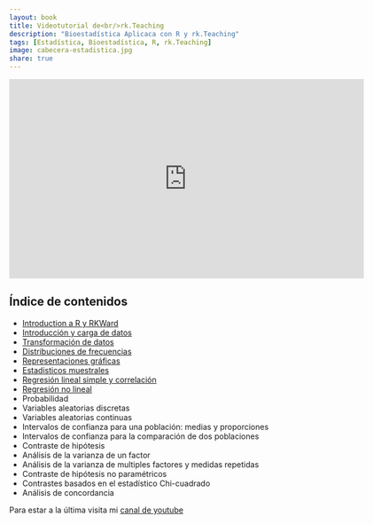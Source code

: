 ```yaml
---
layout: book
title: Videotutorial de<br/>rk.Teaching
description: "Bioestadística Aplicaca con R y rk.Teaching"
tags: [Estadística, Bioestadística, R, rk.Teaching]
image: cabecera-estadistica.jpg
share: true
---
```


<iframe width="640" height="360" src="https://www.youtube.com/embed/NbMF_00egvk?list=PLYEn7GTzOc8RFIBylmc8zBqfYtGYJzfrj" frameborder="0" allowfullscreen></iframe>

## Índice de contenidos

-   [Introduction a R y RKWard](introduccion-r-rkward.html)
-   [Introducción y carga de datos](introduccion-datos.html)
-   [Transformación de datos](transformacion-datos.html)
-   [Distribuciones de frecuencias](distribuciones-frecuencias.html)
-   [Representaciones gráficas](representaciones-graficas.html)
-   [Estadisticos muestrales](estadisticos-muestrales.html)
-   [Regresión lineal simple y correlación](regresion-lineal.html)
-   [Regresión no lineal](regresion-no-lineal.html)
-   Probabilidad
-   Variables aleatorias discretas
-   Variables aleatorias continuas
-   Intervalos de confianza para una población: medias y proporciones
-   Intervalos de confianza para la comparación de dos poblaciones
-   Contraste de hipótesis
-   Análisis de la varianza de un factor
-   Análisis de la varianza de multiples factores y medidas repetidas
-   Contraste de hipótesis no paramétricos
-   Contrastes basados en el estadístico Chi-cuadrado
-   Análisis de concordancia

Para estar a la última visita mi [canal de youtube](https://www.youtube.com/user/aprendeconalf)
